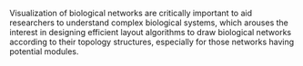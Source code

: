 Visualization of biological networks are critically important to aid researchers to understand complex biological systems, which arouses the interest in designing efficient layout algorithms to draw biological networks according to their topology structures, especially for those networks having potential modules. 
